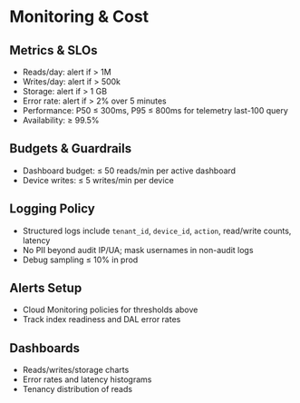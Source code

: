 # Monitoring & Cost

## Metrics & SLOs

- Reads/day: alert if > 1M
- Writes/day: alert if > 500k
- Storage: alert if > 1 GB
- Error rate: alert if > 2% over 5 minutes
- Performance: P50 ≤ 300ms, P95 ≤ 800ms for telemetry last-100 query
- Availability: ≥ 99.5%

## Budgets & Guardrails

- Dashboard budget: ≤ 50 reads/min per active dashboard
- Device writes: ≤ 5 writes/min per device

## Logging Policy

- Structured logs include `tenant_id`, `device_id`, `action`, read/write counts, latency
- No PII beyond audit IP/UA; mask usernames in non-audit logs
- Debug sampling ≤ 10% in prod

## Alerts Setup

- Cloud Monitoring policies for thresholds above
- Track index readiness and DAL error rates

## Dashboards

- Reads/writes/storage charts
- Error rates and latency histograms
- Tenancy distribution of reads
